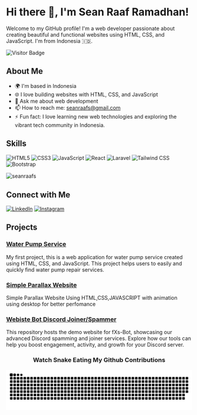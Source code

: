 # Hi there 👋, I'm Sean Raaf Ramadhan!

Welcome to my GitHub profile! I'm a web developer passionate about creating beautiful and functional websites using
HTML, CSS, and JavaScript. I'm from Indonesia 🇮🇩.

![Visitor Badge](https://visitor-badge.laobi.icu/badge?page_id=seanraafs.seanraafs)

## About Me

- 🌍 I'm based in Indonesia
- 🌐 I love building websites with HTML, CSS, and JavaScript
- 💬 Ask me about web development
- 📫 How to reach me: seanraafs@gmail.com
- ⚡ Fun fact: I love learning new web technologies and exploring the vibrant tech community in Indonesia.

## Skills

![HTML5](https://img.shields.io/badge/HTML5-E34F26?style=for-the-badge&logo=html5&logoColor=white)
![CSS3](https://img.shields.io/badge/CSS3-1572B6?style=for-the-badge&logo=css3&logoColor=white)
![JavaScript](https://img.shields.io/badge/JavaScript-F7DF1E?style=for-the-badge&logo=javascript&logoColor=black)
![React](https://img.shields.io/badge/React-61DAFB?style=for-the-badge&logo=react&logoColor=black)
![Laravel](https://img.shields.io/badge/Laravel-FF2D20?style=for-the-badge&logo=laravel&logoColor=white)
![Tailwind CSS](https://img.shields.io/badge/Tailwind%20CSS-38B2AC?style=for-the-badge&logo=tailwind-css&logoColor=white)
![Bootstrap](https://img.shields.io/badge/Bootstrap-563D7C?style=for-the-badge&logo=bootstrap&logoColor=white)


<p><img align="center" src="https://github-readme-stats.vercel.app/api/top-langs?username=seanraafs&show_icons=true&locale=en&layout=compact" alt="seanraafs" /></p>

## Connect with Me

[![LinkedIn](https://img.shields.io/badge/-LinkedIn-0077B5?style=flat-square&logo=linkedin&logoColor=white)](https://www.linkedin.com/in/sean-raaf-ramadhan-a48029306/)
[![Instagram](https://img.shields.io/badge/-Instagram-E4405F?style=flat-square&logo=instagram&logoColor=white)](https://instagram.com/seanraafs)


## Projects

### [Water Pump Service](https://seanraafs.github.io/servicepompaair/)
My first project, this is a web application for water pump service created using HTML, CSS, and JavaScript. This project
helps users to easily and quickly find water pump repair services.

### [Simple Parallax Website](https://parallax-mu-gules.vercel.app/)
Simple Parallax Website Using HTML,CSS,JAVASCRIPT with animation
using desktop for better perfomance

### [Webiste Bot Discord Joiner/Spammer](https://web-joiner-demo.vercel.app/)
This repository hosts the demo website for fXs-Bot, showcasing our advanced Discord spamming and joiner services. Explore how our tools can help you boost engagement, activity, and growth for your Discord server.


<div align="center">
  
### Watch Snake Eating My Github Contributions
<picture>
  <source media="(prefers-color-scheme: dark)" srcset="https://raw.githubusercontent.com/seanraafs/seanraafs/output/github-contribution-grid-snake-dark.svg">
  <source media="(prefers-color-scheme: light)" srcset="https://raw.githubusercontent.com/seanraafs/seanraafs/output/github-contribution-grid-snake.svg">
  <img alt="github contribution grid snake animation" src="https://raw.githubusercontent.com/seanraafs/seanraafs/output/github-contribution-grid-snake.svg">
</picture>
</div>

